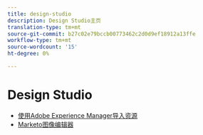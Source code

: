 ```yaml
---
title: design-studio
description: Design Studio主页
translation-type: tm+mt
source-git-commit: b27c02e79bccb00773462c2d0d9ef18912a13ffe
workflow-type: tm+mt
source-wordcount: '15'
ht-degree: 0%

---
```



# Design Studio

* [使用Adobe Experience Manager导入资源](importing-assets-with-adobe-experience-manager.md)
* [Marketo图像编辑器](marketo-image-editor.md)
